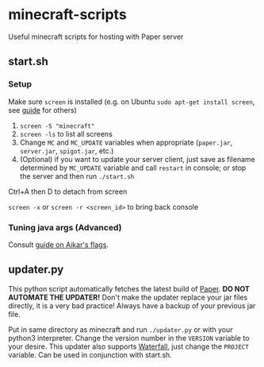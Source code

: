 # minecraft-scripts
Useful minecraft scripts for hosting with Paper server



## start.sh
### Setup
Make sure `screen` is installed (e.g. on Ubuntu `sudo apt-get install screen`, see [guide](https://linuxize.com/post/how-to-use-linux-screen/) for others)

1. `screen -S "minecraft"`
2. `screen -ls` to list all screens
3. Change `MC` and `MC_UPDATE` variables when appropriate (`paper.jar`, `server.jar`, `spigot.jar`, etc.)
4. (Optional) if you want to update your server client, just save as filename determined by `MC_UPDATE` variable and call `restart` in console; or stop the server and then run `./start.sh`

Ctrl+A then D to detach from screen

`screen -x` or `screen -r <screen_id>` to bring back console

### Tuning java args (Advanced)
Consult [guide on Aikar's flags](https://mcflags.emc.gs/).

## updater.py
This python script automatically fetches the latest build of [Paper](https://papermc.io/downloads). **DO NOT AUTOMATE THE UPDATER!** Don't make the updater replace your jar files directly, it is a very bad practice! Always have a backup of your previous jar file.

Put in same directory as minecraft and run `./updater.py` or with your python3 interpreter. Change the version number in the `VERSION` variable to your desire. This updater also supports [Waterfall](https://papermc.io/downloads#Waterfall), just change the `PROJECT` variable.
Can be used in conjunction with start.sh. 


